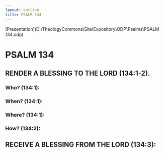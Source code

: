 ```yaml
---
layout: outline
title: PSALM 134
---
```

[Presentation](D:\TheologyCommons\Site\Expository\ODP\Psalms\PSALM 134.odp)
# PSALM 134 
## RENDER A BLESSING TO THE LORD (134:1-2). 
###  Who? (134:1): 
###  When? (134:1): 
###  Where? (134:1): 
###  How? (134:2): 
## RECEIVE A BLESSING FROM THE LORD (134:3): 
